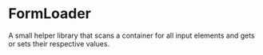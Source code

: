 # FormLoader
A small helper library that scans a container for all input elements and gets or    sets their respective values.
